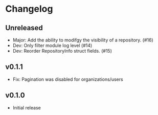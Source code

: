 # Changelog

## Unreleased

- Major: Add the ability to modifgy the visibility of a repository. (#16)
- Dev: Only filter module log level (#14)
- Dev: Reorder RepositoryInfo struct fields. (#15)

## v0.1.1

- Fix: Pagination was disabled for organizations/users

## v0.1.0

- Initial release
